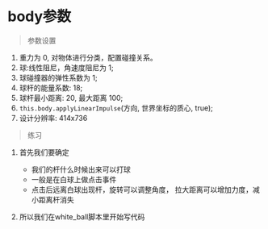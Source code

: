 # body参数

> 参数设置
1. 重力为 0, 对物体进行分类，配置碰撞关系。
2. 球:线性阻尼，角速度阻尼为 1;
3. 球碰撞器的弹性系数为 1;
4. 球杆的能量系数: 18;
5. 球杆最小距离: 20, 最大距离 100;
6. `this.body.applyLinearImpulse`(方向, 世界坐标的质心, true);
7. 设计分辨率: 414x736

> 练习
1. 首先我们要确定
    * 我们的杆什么时候出来可以打球
    * 一般是在白球上做点击事件
    * 点击后远离白球出现杆，旋转可以调整角度，
        拉大距离可以增加力度，减小距离杆消失

2. 所以我们在white_ball脚本里开始写代码 